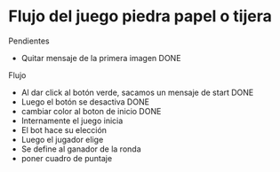 # Flujo del juego piedra papel o tijera

Pendientes
- Quitar mensaje de la primera imagen DONE


Flujo
- Al dar click al botón verde, sacamos un mensaje de start DONE
- Luego el botón se desactiva DONE
- cambiar color al boton de inicio DONE
- Internamente el juego inicia
- El bot hace su elección
- Luego el jugador elige 
- Se define al ganador de la ronda
- poner cuadro de puntaje
